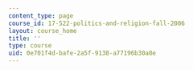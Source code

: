 ```yaml
---
content_type: page
course_id: 17-522-politics-and-religion-fall-2006
layout: course_home
title: ''
type: course
uid: 0e701f4d-bafe-2a5f-9138-a77196b30a8e
---
```

